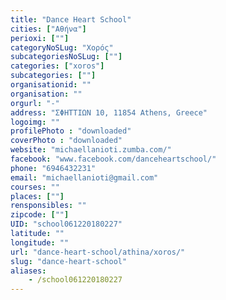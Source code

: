 ```yaml
---
title: "Dance Heart School"
cities: ["Αθήνα"]
perioxi: [""]
categoryNoSLug: "Χορός"
subcategoriesNoSLug: [""]
categories: ["xoros"]
subcategories: [""]
organisationid: ""
organisation: ""
orgurl: "-"
address: "ΣΦΗΤΤΙΩΝ 10, 11854 Athens, Greece"
logoimg: ""
profilePhoto : "downloaded"
coverPhoto : "downloaded"
website: "michaellanioti.zumba.com/"
facebook: "www.facebook.com/danceheartschool/"
phone: "6946432231"
email: "michaellanioti@gmail.com"
courses: ""
places: [""]
rensponsibles: ""
zipcode: [""]
UID: "school061220180227"
latitude: ""
longitude: ""
url: "dance-heart-school/athina/xoros/"
slug: "dance-heart-school"
aliases:
    - /school061220180227
---
```






